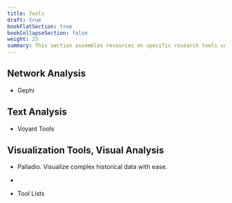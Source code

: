 ```yaml
---
title: Tools
draft: true
bookFlatSection: true
bookCollapseSection: false
weight: 25
summary: This section assembles resources on specific research tools such as Gehpi. 12345
---
```



## Network Analysis
- Gephi

## Text Analysis
- Voyant Tools


## Visualization Tools, Visual Analysis

- Palladio. Visualize complex historical data with ease.
- 


- Tool Lists

